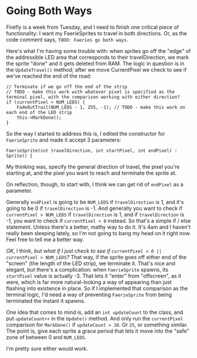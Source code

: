 # Going Both Ways

Firefly is a week from Tuesday, and I need to finish one critical piece of functionality: I want my FaerieSprites to travel in both directions. Or, as the code comment says, `TODO: Faeries go both ways`. 

Here's what I'm having some trouble with: when sprites go off the "edge" of the addressible LED area that corresponds to their travelDirection, we mark the sprite "done" and it gets deleted from RAM. The logic in question is in the `UpdateTravel()` method; after we move CurrentPixel we check to see if we've reached the end of the road:

	// Terminate if we go off the end of the strip
	// TODO - make this work with whatever pixel is specified as the terminal pixel, with the comparison working with either direction?
	if (currentPixel > NUM_LEDS) {
		FadeOutTrail(NUM_LEDS - 1, 255, -1); // TODO - make this work on each end of the LED strip
		this->MarkDone();
	}

So the way I started to address this is, I edited the constructor for `FaerieSprite` and made it accept 3 parameters:

	FaerieSprite(int travelDirection, int startPixel, int endPixel) : Sprite() {

My thinking was, specify the general direction of travel, the pixel you're starting at, and the pixel you want to reach and terminate the sprite at. 

On reflection, though, to start with, I think we can get rid of `endPixel` as a parameter. 

Generally `endPixel` is going to be `NUM_LEDS` if `travelDirection` is 1, and it's going to be 0 if `travelDirection` is -1. And generally you want to check if `currentPixel > NUM_LEDS` if `travelDirection` is 1, and if `travelDirection` is -1, you want to check if `currentPixel < 0` instead. So that's a simple if / else statement. Unless there's a better, mathy way to do it. It's 4am and I haven't really been sleeping lately, so I'm not going to bang my head on it right now. Feel free to tell me a better way. 

_OK_, I think, _but what if I just check to see if `currentPixel < 0 || currentPixel > NUM_LEDS`?_ That way, if the sprite goes off either end of the "screen" (the length of the LED strip), we terminate it. That's nice and elegant, *but* there's a complication: when `FaerieSprite` spawns, its `startPixel` value is actually -3. That lets it "enter" from "offscreen", as it were, which is far more natural-looking a way of appearing than just flashing into existence in place. So if I implemented that comparison as the terminal logic, I'd need a way of preventing `FaerieSprite` from being terminated the instant it spawns. 

One idea that comes to mind is, add an `int updateCount` to the class, and put `updateCount++` in the `Update()` method. And only run the `currentPixel` comparison for `MarkDone()` if `updateCount > 10`. Or `25`, or something similar. The point is, give each sprite a grace period that lets it move into the "safe" zone of between 0 and `NUM_LEDS`. 

I'm pretty sure either would work. 